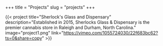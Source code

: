 +++
title = "Projects"
slug = "projects"
+++

{{< project title="Sherlock's Glass and Dispensary" description="Established in 2015, Sherlocks Glass & Dispensary is the premier cannabis store in Raleigh and Durham, North Carolina." image="project1.png" link="https://vimeo.com/1055724030/22f683bc62?ts=0&share=copy" >}}
